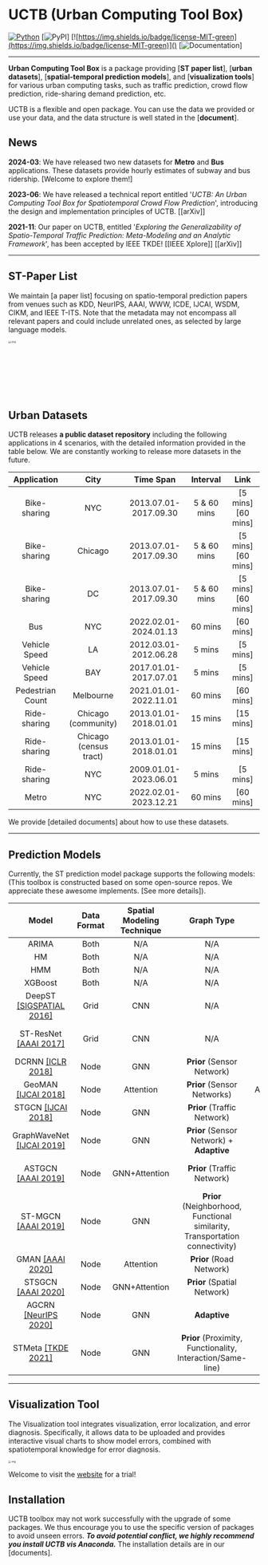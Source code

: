 # UCTB (Urban Computing Tool Box)

 [![Python](https://img.shields.io/badge/python-3.6%7C3.7-blue)]() [![PyPI](https://img.shields.io/badge/pypi%20package-v0.3.5-sucess)] [![https://img.shields.io/badge/license-MIT-green](https://img.shields.io/badge/license-MIT-green)]() [![Documentation](https://img.shields.io/badge/api-reference-blue.svg)]

------

**Urban Computing Tool Box** is a package providing [**ST paper list**], [**urban datasets**], [**spatial-temporal prediction models**], and [**visualization tools**] for various urban computing tasks, such as traffic prediction, crowd flow prediction, ride-sharing demand prediction, etc. 

UCTB is a flexible and open package. You can use the data we provided or use your data, and the data structure is well stated in the [**document**]. 

## News

**2024-03**: We have released two new datasets for **Metro** and **Bus** applications. These datasets provide hourly estimates of subway and bus ridership. [Welcome to explore them!]

**2023-06**: We have released a technical report entitled '*UCTB: An Urban Computing Tool Box for Spatiotemporal Crowd Flow Prediction*', introducing the design and implementation principles of UCTB. [[arXiv\]]

**2021-11**: Our paper on UCTB, entitled '*Exploring the Generalizability of Spatio-Temporal Traffic Prediction: Meta-Modeling and an Analytic Framework*', has been accepted by IEEE TKDE! [[IEEE Xplore]] [[arXiv]]

------

## ST-Paper List

We maintain [a paper list] focusing on spatio-temporal prediction papers from venues such as KDD, NeurIPS, AAAI, WWW, ICDE, IJCAI, WSDM, CIKM, and IEEE T-ITS. Note that the metadata may not encompass all relevant papers and could include unrelated ones, as selected by large language models.

<img src="https://uctb.github.io/UCTB/sphinx/md_file/src/image/venue_stat.png" alt=".img" style="zoom: 33%;height: 327px; width:424" />

## Urban Datasets

UCTB releases **a public dataset repository** including the following applications in 4 scenarios, with the detailed information provided in the table below. We are constantly working to release more datasets in the future.

| **Application**  |        **City**        |       Time Span       | **Interval** |                           **Link**                           |
| :--------------: | :--------------------: | :-------------------: | :----------: | :----------------------------------------------------------: |
|   Bike-sharing   |          NYC           | 2013.07.01-2017.09.30 | 5 & 60 mins  | [5 mins]  [60 mins] |
|   Bike-sharing   |        Chicago         | 2013.07.01-2017.09.30 | 5 & 60 mins  | [5 mins] [60 mins] |
|   Bike-sharing   |           DC           | 2013.07.01-2017.09.30 | 5 & 60 mins  | [5 mins] [60 mins] |
|       Bus        |          NYC           | 2022.02.01-2024.01.13 |   60 mins    | [60 mins] |
|  Vehicle Speed   |           LA           | 2012.03.01-2012.06.28 |    5 mins    | [5 mins] |
|  Vehicle Speed   |          BAY           | 2017.01.01-2017.07.01 |    5 mins    | [5 mins] |
| Pedestrian Count |       Melbourne        | 2021.01.01-2022.11.01 |   60 mins    | [60 mins] |
|   Ride-sharing   |  Chicago (community)   | 2013.01.01-2018.01.01 |   15 mins    | [15 mins] |
|   Ride-sharing   | Chicago (census tract) | 2013.01.01-2018.01.01 |   15 mins    | [15 mins] |
|   Ride-sharing   |          NYC           | 2009.01.01-2023.06.01 |    5 mins    | [5 mins] |
|      Metro       |          NYC           | 2022.02.01-2023.12.21 |   60 mins    | [60 mins] |

We provide [detailed documents] about how to use these datasets.

------

## Prediction Models

Currently, the ST prediction model package supports the following models: (This toolbox is constructed based on some open-source repos. We appreciate these awesome implements. [See more details]). 

|  Model  |   Data Format   |   Spatial Modeling Technique   |Graph Type|Temporal Modeling Technique|Temporal Knowledge|Module|
| :--: | :--: | :--: |:--:|:--:|:--:|:--:|
|   ARIMA   |   Both   |   N/A   |N/A|SARIMA|Closeness|``UCTB.model.ARIMA``|
|   HM   |   Both   |   N/A   |N/A|N/A|Closeness|``UCTB.model.HM``|
|   HMM   |   Both   |   N/A   |N/A|HMM|Closeness|``UCTB.model.HMM``|
|   XGBoost   |   Both   |   N/A   |N/A|XGBoost|Closeness|``UCTB.model.XGBoost``|
|   DeepST [[SIGSPATIAL 2016]](https://www.microsoft.com/en-us/research/wp-content/uploads/2016/09/DeepST-SIGSPATIAL2016.pdf)  |   Grid   |   CNN   |N/A|CNN|Closeness, Period, Trend|``UCTB.model.DeepST``|
|   ST-ResNet [[AAAI 2017]](https://arxiv.org/pdf/1610.00081.pdf)  |   Grid   |   CNN   |N/A|CNN|Closeness, Period, Trend|``UCTB.model.ST_ResNet``|
|   DCRNN [[ICLR 2018]](https://arxiv.org/pdf/1707.01926.pdf) |   Node   |   GNN   |**Prior** (Sensor Network)|RNN|Closeness|``UCTB.model.DCRNN``|
|   GeoMAN [[IJCAI 2018]](https://www.ijcai.org/proceedings/2018/0476.pdf) |   Node   |   Attention   |**Prior** (Sensor Networks)|Attention+LSTM|Closeness|``UCTB.model.GeoMAN``|
|   STGCN [[IJCAI 2018]](https://www.ijcai.org/proceedings/2018/0505.pdf) |   Node   |   GNN   |**Prior** (Traffic Network)|Gated CNN|Closeness|``UCTB.model.STGCN``|
|   GraphWaveNet [[IJCAI 2019]](https://www.ijcai.org/proceedings/2019/0264.pdf)  |   Node   |   GNN   |**Prior** (Sensor Network) + **Adaptive**|TCN|Closeness|``UCTB.model.GraphWaveNet``|
|   ASTGCN [[AAAI 2019]](https://ojs.aaai.org/index.php/AAAI/article/view/3881) |   Node   |   GNN+Attention   |**Prior** (Traffic Network)|Attention|Closeness, Period, Trend|``UCTB.model.ASTGCN``|
|  ST-MGCN [[AAAI 2019]](https://ojs.aaai.org/index.php/AAAI/article/view/4247) |   Node   |   GNN   |**Prior** (Neighborhood, Functional similarity, Transportation connectivity)|CGRNN|Closeness|``UCTB.model.ST_MGCN``|
|   GMAN [[AAAI 2020]](https://ojs.aaai.org/index.php/AAAI/article/view/5477/5333) |   Node   |   Attention   |**Prior** (Road Network)|Attention|Closeness|``UCTB.model.GMAN``|
|   STSGCN [[AAAI 2020]](https://ojs.aaai.org/index.php/AAAI/article/view/5438) |   Node   |   GNN+Attention   |**Prior** (Spatial Network)|Attention|Closeness|``UCTB.model.STSGCN``|
|  AGCRN [[NeurIPS 2020]](https://proceedings.neurips.cc/paper/2020/file/ce1aad92b939420fc17005e5461e6f48-Paper.pdf) |   Node   |   GNN   |**Adaptive**|RNN|Closeness|``UCTB.model.AGCRN``|
|   STMeta [[TKDE 2021]](https://arxiv.org/abs/2009.09379)  |   Node   |   GNN   |**Prior** (Proximity, Functionality, Interaction/Same-line)|LSTM/RNN|Closeness, Period, Trend|``UCTB.model.STMeta``|

------

## Visualization Tool

The Visualization tool integrates visualization, error localization, and error diagnosis. Specifically, it allows data to be uploaded and provides interactive visual charts to show model errors, combined with spatiotemporal knowledge for error diagnosis.

<img src="https://uctb.github.io/UCTB/sphinx/md_file/src/image/vis_5.png" alt=".img" style="zoom: 33%;" />

Welcome to visit the [website](http://39.107.116.221/) for a trial! 

## Installation

UCTB toolbox may not work successfully with the upgrade of some packages. We thus encourage you to use the specific version of packages to avoid unseen errors. ***To avoid potential conflict, we highly recommend you install UCTB vis Anaconda.*** The installation details are in our [documents]. 


